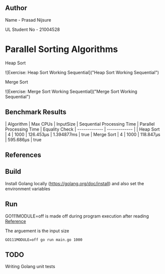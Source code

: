 ## Author

Name - Prasad Nijsure

UL Student No - 21004528

# Parallel Sorting Algorithms

Heap Sort

![Exercise: Heap Sort Working Sequential]("Heap Sort Working Sequential")

Merge Sort

![Exercise: Merge Sort Working Sequential]("Merge Sort Working Sequential")

## Benchmark Results

| Algorithm  | Max CPUs | InputSize | Sequential Processing Time | Parallel Processing Time | Equality Check
| ------------- | ------------- |
| Heap Sort  | 4 | 1000 | 126.453µs | 1.394877ms | true
| Merge Sort  | 4 | 1000 | 118.847µs | 595.686µs | true  

## References


## Build

Install Golang locally (https://golang.org/doc/install) and also set the environment variables

## Run

GO111MODULE=off is made off during program execution after reading [Reference](https://insujang.github.io/2020-04-04/go-modules/ "GO111MODULE=off reference link")

The arguement is the input size

```
GO111MODULE=off go run main.go 1000
```

## TODO

Writing Golang unit tests